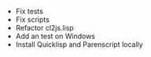 * Fix tests
* Fix scripts
* Refactor cl2js.lisp
* Add an test on Windows
* Install Quicklisp and Parenscript locally